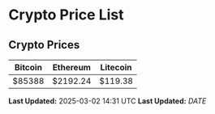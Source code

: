# Crypto Price List

## Crypto Prices
| Bitcoin | Ethereum | Litecoin |
| ------- | -------- | -------- |
| $85388 | $2192.24 | $119.38 |
**Last Updated:** 2025-03-02 14:31 UTC
**Last Updated:** $DATE$
